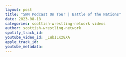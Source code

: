 ```yaml
---
layout: post
title: "SWN Podcast On Tour | Battle of the Nations"
date: 2023-08-18
categories: scottish-wrestling-network videos
author: scottish-wrestling-network
spotify_track_id: 
youtube_video_id: _LWbILKz8XA
apple_track_id: 
youtube_metadata: 
---
```

